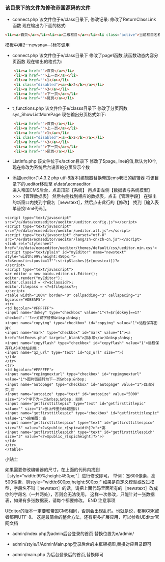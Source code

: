 ###  该目录下的文件为修改帝国源码的文件

- connect.php
该文件位于e/class目录下,
修改记录:
修改了ReturnClassLink函数
现在输出为下面的格式:
```html
<li><a>首页</a></li><li><a>二级栏目</a></li><li class="active">当前栏目名称</li>
```
模板中用\[!--newsnav--\]标签调用

- connect.php
该文件位于e/class目录下
修改了page1函数,该函数动态内容分页函数
现在输出的格式为:
```html
    <li><a href="">首页</a></li>
    <li><a href="">上一页</a></li>
    <li><a href="">1</a></li>
    <li class="disabled"><a><b>2</b></a></li>
    <li><a href="">3</a></li>
    <li><a href="">下一页</a></li>
    <li><a href="">尾页</a></li>
```

- t_functions.php
该文件位于e/classs目录下
修改了分页函数sys_ShowListMorePage
现在输出分页格式如下:
```html
    <li><a href="">首页</a></li>
    <li><a href="">上一页</a></li>
    <li><a href="">1</a></li>
    <li class="disabled"><a><b>2</b></a></li>
    <li><a href="">3</a></li>
    <li><a href="">下一页</a></li>
    <li><a href="">尾页</a></li>
```

- ListInfo.php
该文件位于e/action目录下
修改了$page_line的值,默认为10个,现在修改为系统后台设置的分页显示个数


- 添加ueditor(1.4.3.2 php utf-8版本)编辑器替换帝国cms老旧的编辑器
将该目录下的ueditor移动至 e\data\ecmseditor\
进入帝国CMS后台，点击顶部【系统】
再点击左侧【数据表与系统模型】>>>【管理数据表】
然后右侧找到相应的数据表，点击【管理字段】
在弹出的新窗口内找到字段名〖newstext〗，然后点击此行的【修改】
找到〖输入表单替换html代码〗。

```
<script type="text/javascript" src="/e/data/ecmseditor/ueditor/ueditor.config.js"></script>
<script type="text/javascript" src="/e/data/ecmseditor/ueditor/ueditor.all.js"></script>
<script type="text/javascript" charset="utf-8" src="/e/data/ecmseditor/ueditor/lang/zh-cn/zh-cn.js"></script>
<link rel="stylesheet" href="/e/data/ecmseditor/ueditor/themes/default/css/ueditor.min.css">
<script type="text/plain" id="myEditor" name="newstext" style="width:99%;height:450px;"> 
<?=$ecmsfirstpost==1?"":stripSlashes($r[newstext])?> 
</script>
<script type="text/javascript"> 
var editor = new baidu.editor.ui.Editor(); 
editor.render("myEditor"); 
editor.classid = <?=$classid?>; 
editor.filepass = <?=$filepass?>; 
</script>
<table width="100%" border="0" cellpadding="3" cellspacing="1" bgcolor="#DBEAF5">
<tr>
<td bgcolor="#FFFFFF">
<input name="dokey" type="checkbox" value="1"<?=$r[dokey]==1?' checked':''?>>关键字替换&nbsp;&nbsp;
<input name="copyimg" type="checkbox" id="copyimg" value="1">远程保存图片(
<input name="mark" type="checkbox" id="mark" value="1"><a href="SetEnews.php" target="_blank">加水印</a>)&nbsp;&nbsp;
<input name="copyflash" type="checkbox" id="copyflash" value="1">远程保存FLASH(地址前缀：
<input name="qz_url" type="text" id="qz_url" size="">)
</td>
</tr>
<tr>
<td bgcolor="#FFFFFF">
<input name="repimgnexturl" type="checkbox" id="repimgnexturl" value="1">图片链接转为下一页&nbsp;&nbsp;
<input name="autopage" type="checkbox" id="autopage" value="1">自动分页,每
<input name="autosize" type="text" id="autosize" value="5000" size="5">个字节为一页&nbsp;&nbsp; 取第
<input name="getfirsttitlepic" type="text" id="getfirsttitlepic" value="" size="1">张上传图为标题图片(
<input name="getfirsttitlespic" type="checkbox" id="getfirsttitlespic" value="1">缩略图: 宽
<input name="getfirsttitlespicw" type="text" id="getfirsttitlespicw" size="3" value="<?=$public_r[spicwidth]?>">*高
<input name="getfirsttitlespich" type="text" id="getfirsttitlespich" size="3" value="<?=$public_r[spicheight]?>">)
</td>
</tr>
</table>
```
小贴士

如果需要修改编辑器的尺寸，在上面的代码内找到〖style="width:99%;height:450px;"〗进行修改即可。
举例：宽600像素，高500像素，则style="width:600px;height:500px;"
如果是自定义模型或改过模型，字段名不叫〖newstext〗的话，请把上面代码里面所有的〖newstext〗改成你的字段名（一共两处），否则会无法使用。
这样一次修改，只能针对一张数据表，如果有多张数据表，请每个都要修改。
END
注意事项

UEditor的版本一定要和帝国CMS相同，否则会出现乱码。也就是说，都用GBK或者都用UTF-8。
这是最简单的整合方法，还有更多扩展应用，可以参看UEditor官网文档

- admin/index.php为admin后台登录的首页
替换位置为e/admin/

- admin/style/1/AdminMain.php登录后台的主框架视图,替换对应目录即可

- admin/main.php 为后台登录后的首页,替换即可




